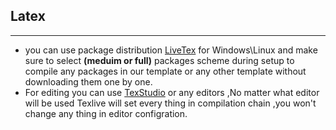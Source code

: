 ## Latex
---

- you can use package distribution [LiveTex](https://www.tug.org/texlive/) for Windows\Linux and make sure to select **(meduim or full)** packages scheme during setup to compile any packages in our template or any other template without downloading them one by one.<br>
- For editing you can use [TexStudio](https://www.texstudio.org/) or any editors ,No matter what editor will be used Texlive will set every thing in compilation chain ,you won't change any thing in editor configration.  